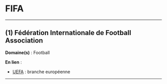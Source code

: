 # FIFA

--------------------

## (1) Fédération Internationale de Football Association

**Domaine(s)** : Football

**En lien** :

+ [UEFA](../U/uefa.md) : branche européenne

--------------------